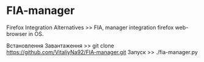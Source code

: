 # FIA-manager
Firefox Integration Alternatives  >> FIA,  manager integration firefox web-browser in OS.

Встановлення 
Завантаження >> git clone https://github.com/VitaliyNa92/FIA-manager.git
Запуск       >> ./fia-manager.py

